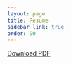 ```yaml
---
layout: page
title: Resume
sidebar_link: true
order: 90
---
```

[Download PDF](https://drive.google.com/file/d/1VLbeLpJwHSyuRTcU5bkVTquNZUXgNeJ0/view?usp=sharing)
